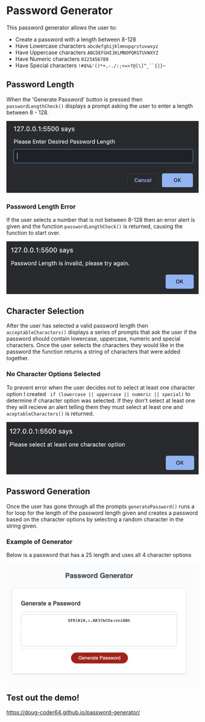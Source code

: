 # Password Generator

This password generator allows the user to:
* Create a password with a length between 8-128
* Have Lowercase characters `abcdefghijklmnopqrstuvwxyz`
* Have Uppercase characters `ABCDEFGHIJKLMNOPQRSTUVWXYZ`
* Have Numeric characters `0123456789`
* Have Special characters `!#$%&'()*+,-./:;<=>?@[\]^_``{|}~`



## Password Length
When the 'Generate Password' button is pressed then `passwordLengthCheck()` displays a prompt asking the user to enter a length between 8 - 128. 

![Image of password Length Prompt](/assets/readme-images/pwLength.png)

### Password Length Error
If the user selects a number that is not between 8-128 then an error alert is given and the function `passwordLengthCheck()` is returned, causing the function to start over. 

![Image of password length error prompt](/assets/readme-images/invalidLength.png)



## Character Selection
After the user has selected a valid password length then `acceptableCharacters()` displays a series of prompts that ask the user if the password should contain lowercase, uppercase, numeric and special characters. Once the user selects the characters they would like in the password the function returns a string of characters that were added together. 


### No Character Options Selected
To prevent error when the user decides not to select at least one character option I created ` if (lowercase || uppercase || numeric || special)` to determine if character option was selected. If they don't select at least one they will recieve an alert telling them they must select at least one and `aceptableCharacters()` is returned.

![Image of character error](/assets/readme-images/characterError.png)



## Password Generation
Once the user has gone through all the prompts `generatePassword()` runs a for loop for the length of the password length given and creates a password based on the character options by selecting a random character in the string given. 


### Example of Generator
Below is a password that has a 25 length and uses all 4 character options

![Generated password](/assets/readme-images/example.png)

## Test out the demo!
https://doug-coder64.github.io/password-generator/
